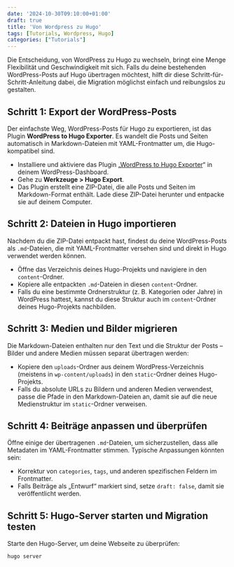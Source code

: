 ```yaml
---
date: '2024-10-30T09:10:00+01:00'
draft: true
title: 'Von Wordpress zu Hugo'
tags: [Tutorials, Wordpress, Hugo]
categories: ["Tutorials"]
---
```


Die Entscheidung, von WordPress zu Hugo zu wechseln, bringt eine Menge Flexibilität und Geschwindigkeit mit sich. Falls du deine bestehenden WordPress-Posts auf Hugo übertragen möchtest, hilft dir diese Schritt-für-Schritt-Anleitung dabei, die Migration möglichst einfach und reibungslos zu gestalten. 

## Schritt 1: Export der WordPress-Posts

Der einfachste Weg, WordPress-Posts für Hugo zu exportieren, ist das Plugin **WordPress to Hugo Exporter**. Es wandelt die Posts und Seiten automatisch in Markdown-Dateien mit YAML-Frontmatter um, die Hugo-kompatibel sind.

- Installiere und aktiviere das Plugin „[WordPress to Hugo Exporter](https://github.com/SchumacherFM/wordpress-to-hugo-exporter)“ in deinem WordPress-Dashboard.
- Gehe zu **Werkzeuge > Hugo Export**.
- Das Plugin erstellt eine ZIP-Datei, die alle Posts und Seiten im Markdown-Format enthält. Lade diese ZIP-Datei herunter und entpacke sie auf deinem Computer.

## Schritt 2: Dateien in Hugo importieren

Nachdem du die ZIP-Datei entpackt hast, findest du deine WordPress-Posts als `.md`-Dateien, die mit YAML-Frontmatter versehen sind und direkt in Hugo verwendet werden können.

- Öffne das Verzeichnis deines Hugo-Projekts und navigiere in den `content`-Ordner.
- Kopiere alle entpackten `.md`-Dateien in diesen `content`-Ordner.
- Falls du eine bestimmte Ordnerstruktur (z. B. Kategorien oder Jahre) in WordPress hattest, kannst du diese Struktur auch im `content`-Ordner deines Hugo-Projekts nachbilden.

## Schritt 3: Medien und Bilder migrieren

Die Markdown-Dateien enthalten nur den Text und die Struktur der Posts – Bilder und andere Medien müssen separat übertragen werden:

- Kopiere den `uploads`-Ordner aus deinem WordPress-Verzeichnis (meistens in `wp-content/uploads`) in den `static`-Ordner deines Hugo-Projekts.
- Falls du absolute URLs zu Bildern und anderen Medien verwendest, passe die Pfade in den Markdown-Dateien an, damit sie auf die neue Medienstruktur im `static`-Ordner verweisen.

## Schritt 4: Beiträge anpassen und überprüfen

Öffne einige der übertragenen `.md`-Dateien, um sicherzustellen, dass alle Metadaten im YAML-Frontmatter stimmen. Typische Anpassungen könnten sein:

- Korrektur von `categories`, `tags`, und anderen spezifischen Feldern im Frontmatter.
- Falls Beiträge als „Entwurf“ markiert sind, setze `draft: false`, damit sie veröffentlicht werden.

## Schritt 5: Hugo-Server starten und Migration testen

Starte den Hugo-Server, um deine Webseite zu überprüfen:

```bash
hugo server
